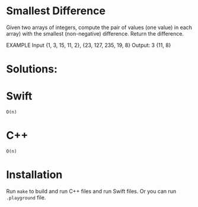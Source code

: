 # Smallest Difference
Given two arrays of integers, compute the pair of values (one value) in each array) with the smallest (non-negative) difference. Return the difference.

EXAMPLE
Input {1, 3, 15, 11, 2}, {23, 127, 235, 19, 8}
Output: 3 {11, 8}

# Solutions:

# Swift
```
O(n)
```
# C++
```
O(n)
```

# Installation
Run `make` to build and run C++ files and run Swift files. Or you can run `.playground` file.
